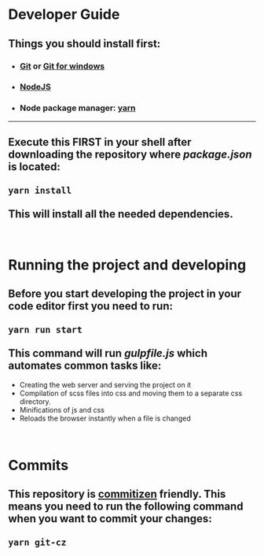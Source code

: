 # Developer Guide

## Things you should install first:

+ ### **[Git](https://git-scm.com/)** or **[Git for windows](https://gitforwindows.org/)**
+ ### **[NodeJS](https://nodejs.org/en/)**
+ ### Node package manager: **[yarn](https://yarnpkg.com/)**

---

 Execute this **FIRST** in your shell after downloading the repository where *package.json* is located: <br><br>
  ```yarn install```
<br><br>
This will  install all the needed dependencies.
-
<br>

# Running the project and developing

Before you start developing the project in your code editor first you need to run: <br><br>```yarn run start``` <br><br>
This command will run *gulpfile.js* which automates common tasks like:<br>
---
+ Creating the web server and serving the project on it
+ Compilation of scss files into css and moving them to a separate css directory.
+ Minifications of js and css
+ Reloads the browser instantly when a file is changed

<br>

# Commits
This repository is [commitizen](https://yarnpkg.com/en/package/commitizen) friendly. This means you need to run the following command when you want to commit your changes: <br><br> ```yarn git-cz```
---